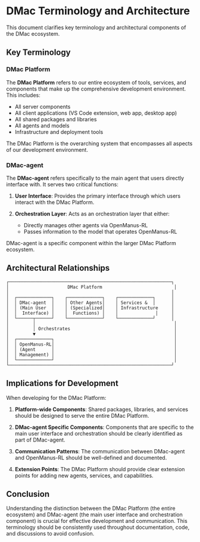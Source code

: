 # DMac Terminology and Architecture

This document clarifies key terminology and architectural components of the DMac ecosystem.

## Key Terminology

### DMac Platform

The **DMac Platform** refers to our entire ecosystem of tools, services, and components that make up the comprehensive development environment. This includes:

- All server components
- All client applications (VS Code extension, web app, desktop app)
- All shared packages and libraries
- All agents and models
- Infrastructure and deployment tools

The DMac Platform is the overarching system that encompasses all aspects of our development environment.

### DMac-agent

The **DMac-agent** refers specifically to the main agent that users directly interface with. It serves two critical functions:

1. **User Interface**: Provides the primary interface through which users interact with the DMac Platform.

2. **Orchestration Layer**: Acts as an orchestration layer that either:
   - Directly manages other agents via OpenManus-RL
   - Passes information to the model that operates OpenManus-RL

DMac-agent is a specific component within the larger DMac Platform ecosystem.

## Architectural Relationships

```
┌─────────────────────────────────────────────────────────────┐
│                      DMac Platform                           │
│                                                             │
│  ┌─────────────┐    ┌─────────────┐    ┌─────────────┐      │
│  │ DMac-agent  │    │ Other Agents│    │ Services &  │      │
│  │ (Main User  │    │ (Specialized│    │ Infrastructure     │
│  │  Interface) │    │  Functions) │    │              │     │
│  └──────┬──────┘    └─────────────┘    └─────────────┘      │
│         │                                                    │
│         │ Orchestrates                                       │
│         ▼                                                    │
│  ┌─────────────┐                                             │
│  │ OpenManus-RL│                                             │
│  │ (Agent      │                                             │
│  │ Management) │                                             │
│  └─────────────┘                                             │
└─────────────────────────────────────────────────────────────┘
```

## Implications for Development

When developing for the DMac Platform:

1. **Platform-wide Components**: Shared packages, libraries, and services should be designed to serve the entire DMac Platform.

2. **DMac-agent Specific Components**: Components that are specific to the main user interface and orchestration should be clearly identified as part of DMac-agent.

3. **Communication Patterns**: The communication between DMac-agent and OpenManus-RL should be well-defined and documented.

4. **Extension Points**: The DMac Platform should provide clear extension points for adding new agents, services, and capabilities.

## Conclusion

Understanding the distinction between the DMac Platform (the entire ecosystem) and DMac-agent (the main user interface and orchestration component) is crucial for effective development and communication. This terminology should be consistently used throughout documentation, code, and discussions to avoid confusion.

